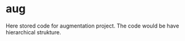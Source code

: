 # aug
 Here stored code for augmentation project.
 The code would be have hierarchical strukture.
 
